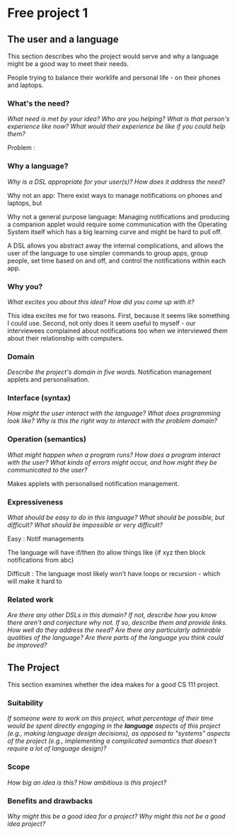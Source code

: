 # Free project 1

## The user and a language

This section describes who the project would serve and why a language might be a
good way to meet their needs.

People trying to balance their worklife and personal life - on their phones and laptops.

### What's the need?

_What need is met by your idea? Who are you helping? What is that person's
experience like now? What would their experience be like if you could help
them?_

Problem : 

### Why a language?

_Why is a DSL appropriate for your user(s)? How does it address the need?_

Why not an app: There exist ways to manage notifications on phones and laptops, but 

Why not a general purpose language: Managing notifications and producing a companion applet would require some communication with the Operating System itself which has a big learning curve and might be hard to pull off. 

A DSL allows you abstract away the internal complications, and allows the user of the language to use simpler commands to group apps, group people, set time based on and off, and control the notifications within each app. 

### Why you?

_What excites you about this idea? How did you come up with it?_

This idea excites me for two reasons. First, because it seems like something I could use. Second, not only does it seem useful to myself - our interviewees complained about notifications too when we interviewed them about their relationship with computers. 

### Domain

_Describe the project's domain in five words._
Notification management applets and personalisation. 

### Interface (syntax)

_How might the user interact with the language? What does programming look
like? Why is this the right way to interact with the problem domain?_



### Operation (semantics)

_What might happen when a program runs? How does a program interact with the
user? What kinds of errors might occur, and how might they be communicated to
the user?_

Makes applets with personalised notification management.

### Expressiveness

_What should be easy to do in this language? What should be possible, but
difficult? What should be impossible or very difficult?_

Easy : Notif managements

The language will have if/then (to allow things like {if xyz then block notifications from abc}

Difficult : The language most likely won't have loops or recursion - which will make it hard to 

### Related work

_Are there any other DSLs in this domain? If not, describe how you know there
aren't and conjecture why not. If so, describe them and provide links. How well
do they address the need? Are there any particularly admirable qualities of the
language? Are there parts of the language you think could be improved?_

## The Project

This section examines whether the idea makes for a good CS 111 project.

### Suitability

_If someone were to work on this project, what percentage of their time would be
spent directly engaging in the **language** aspects of this project (e.g.,
making language design decisions), as opposed to "systems" aspects of the
project (e.g., implementing a complicated semantics that doesn't require a lot
of language design)?_

### Scope

_How big an idea is this? How ambitious is this project?_

### Benefits and drawbacks

_Why might this be a good idea for a project? Why might this not be a good idea
project?_
